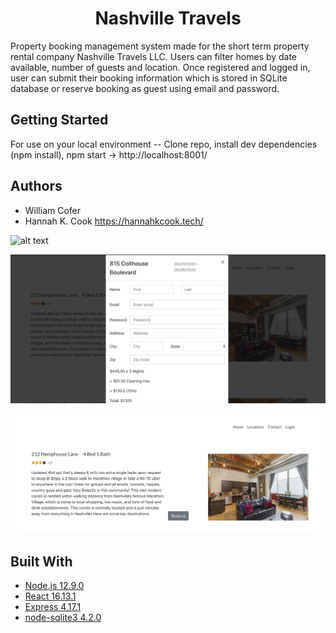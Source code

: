 <h1 align='center'> Nashville Travels </h1>



<p align='left'> Property booking management system made for the short term property rental company Nashville Travels LLC. Users can filter homes by date available, number of guests and location. Once registered and logged in, user can submit their booking information which is stored in SQLite database or reserve booking as guest using email and password.</p>


## Getting Started

For use on your local environment -- Clone repo, install dev dependencies (npm install), npm start  -> http://localhost:8001/




## Authors

* William Cofer 
* Hannah K. Cook https://hannahkcook.tech/ 


![alt text](https://raw.githubusercontent.com/willcofer555/nashville_travels/master/src/img/home_datepicker.png)


![alt text](https://raw.githubusercontent.com/willcofer555/nashville_travels/master/src/img/gh_5_26_1.png)

![alt text](https://raw.githubusercontent.com/willcofer555/nashville_travels/master/src/img/gh_5_26.png)
 


## Built With

* [Node.js 12.9.0](https://nodejs.org/docs/latest-v12.x/api/) 
* [React 16.13.1](https://reactjs.org/docs/react-api.html) 
* [Express 4.17.1](https://expressjs.com/) 
* [node-sqlite3 4.2.0](https://github.com/mapbox/node-sqlite3/wiki)
